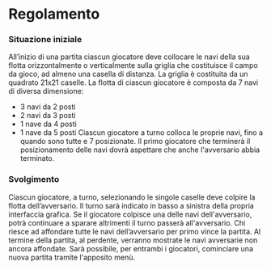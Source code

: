 # Regolamento
### **Situazione iniziale**
All’inizio di una partita ciascun giocatore deve collocare le navi della sua flotta orizzontalmente o verticalmente sulla
griglia che costituisce il campo da gioco, ad almeno una casella di distanza. 
La griglia è costituita da un quadrato 21x21 caselle.
La flotta di ciascun giocatore è composta da 7 navi di diversa dimensione:
- 3 navi da 2 posti
- 2 navi da 3 posti
- 1 nave da 4 posti
- 1 nave da 5 posti
Ciascun giocatore a turno colloca le proprie navi, fino a quando sono tutte e 7 posizionate.
Il primo giocatore che terminerà il posizionamento delle navi dovrà aspettare che anche l'avversario abbia terminato.

### **Svolgimento**
Ciascun giocatore, a turno, selezionando le singole caselle deve colpire la flotta dell’avversario.
Il turno sarà indicato in basso a sinistra della propria interfaccia grafica.
Se il giocatore colpisce una delle navi dell'avversario, potrà continuare a sparare altrimenti il turno passerà all'avversario.
Chi riesce ad affondare tutte le navi dell’avversario per primo vince la partita.
Al termine della partita, al perdente, verranno mostrate le navi avversarie non ancora affondate.
Sarà possibile, per entrambi i giocatori, cominciare una nuova partita tramite l'apposito menù.
